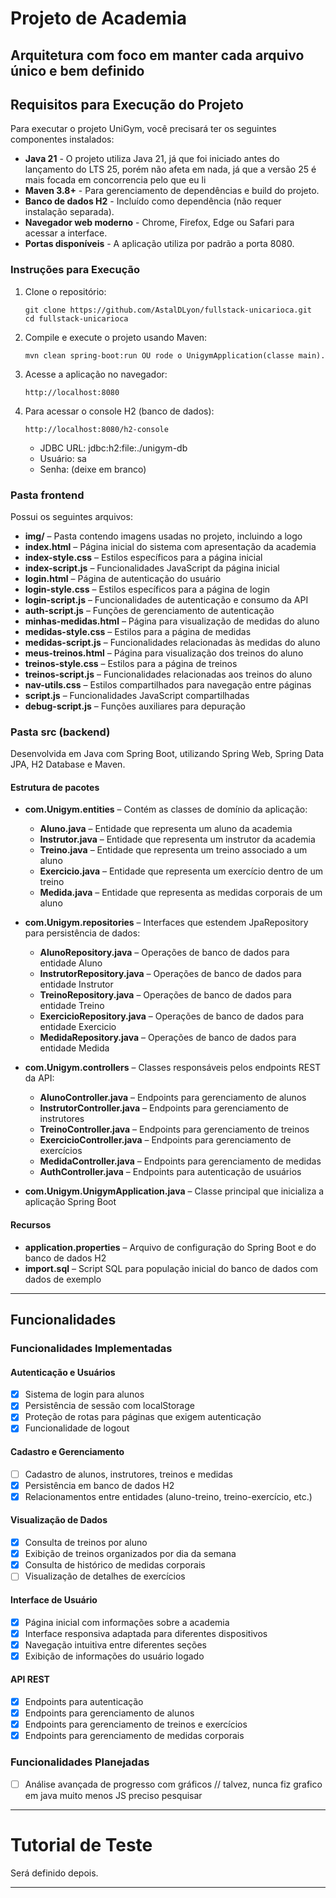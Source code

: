 # Projeto de Academia

##  Arquitetura com foco em manter cada arquivo único e bem definido

## Requisitos para Execução do Projeto

Para executar o projeto UniGym, você precisará ter os seguintes componentes instalados:

- **Java 21** - O projeto utiliza Java 21, já que foi iniciado antes do lançamento do LTS 25, porém não afeta em nada, já que a versão 25 é mais focada em concorrencia pelo que eu li
- **Maven 3.8+** - Para gerenciamento de dependências e build do projeto.
- **Banco de dados H2** - Incluído como dependência (não requer instalação separada).
- **Navegador web moderno** - Chrome, Firefox, Edge ou Safari para acessar a interface.
- **Portas disponíveis** - A aplicação utiliza por padrão a porta 8080.

### Instruções para Execução

1. Clone o repositório:
   ```
   git clone https://github.com/AstalDLyon/fullstack-unicarioca.git
   cd fullstack-unicarioca
   ```

2. Compile e execute o projeto usando Maven:
   ```
   mvn clean spring-boot:run OU rode o UnigymApplication(classe main).
   ```

3. Acesse a aplicação no navegador:
   ```
   http://localhost:8080
   ```

4. Para acessar o console H2 (banco de dados):
   ```
   http://localhost:8080/h2-console
   ```
   - JDBC URL: jdbc:h2:file:./unigym-db
   - Usuário: sa
   - Senha: (deixe em branco)

### Pasta frontend
 Possui os seguintes arquivos:
 
- **img/** – Pasta contendo imagens usadas no projeto, incluindo a logo
- **index.html** – Página inicial do sistema com apresentação da academia
- **index-style.css** – Estilos específicos para a página inicial
- **index-script.js** – Funcionalidades JavaScript da página inicial
- **login.html** – Página de autenticação do usuário
- **login-style.css** – Estilos específicos para a página de login
- **login-script.js** – Funcionalidades de autenticação e consumo da API
- **auth-script.js** – Funções de gerenciamento de autenticação
- **minhas-medidas.html** – Página para visualização de medidas do aluno
- **medidas-style.css** – Estilos para a página de medidas
- **medidas-script.js** – Funcionalidades relacionadas às medidas do aluno
- **meus-treinos.html** – Página para visualização dos treinos do aluno
- **treinos-style.css** – Estilos para a página de treinos
- **treinos-script.js** – Funcionalidades relacionadas aos treinos do aluno
- **nav-utils.css** – Estilos compartilhados para navegação entre páginas
- **script.js** – Funcionalidades JavaScript compartilhadas
- **debug-script.js** – Funções auxiliares para depuração
  
### Pasta src (backend)

Desenvolvida em Java com Spring Boot, utilizando Spring Web, Spring Data JPA, H2 Database e Maven.

#### Estrutura de pacotes

- **com.Unigym.entities** – Contém as classes de domínio da aplicação:
  - **Aluno.java** – Entidade que representa um aluno da academia
  - **Instrutor.java** – Entidade que representa um instrutor da academia
  - **Treino.java** – Entidade que representa um treino associado a um aluno
  - **Exercicio.java** – Entidade que representa um exercício dentro de um treino
  - **Medida.java** – Entidade que representa as medidas corporais de um aluno

- **com.Unigym.repositories** – Interfaces que estendem JpaRepository para persistência de dados:
  - **AlunoRepository.java** – Operações de banco de dados para entidade Aluno
  - **InstrutorRepository.java** – Operações de banco de dados para entidade Instrutor
  - **TreinoRepository.java** – Operações de banco de dados para entidade Treino
  - **ExercicioRepository.java** – Operações de banco de dados para entidade Exercicio
  - **MedidaRepository.java** – Operações de banco de dados para entidade Medida

- **com.Unigym.controllers** – Classes responsáveis pelos endpoints REST da API:
  - **AlunoController.java** – Endpoints para gerenciamento de alunos
  - **InstrutorController.java** – Endpoints para gerenciamento de instrutores
  - **TreinoController.java** – Endpoints para gerenciamento de treinos
  - **ExercicioController.java** – Endpoints para gerenciamento de exercícios
  - **MedidaController.java** – Endpoints para gerenciamento de medidas
  - **AuthController.java** – Endpoints para autenticação de usuários

- **com.Unigym.UnigymApplication.java** – Classe principal que inicializa a aplicação Spring Boot

#### Recursos

- **application.properties** – Arquivo de configuração do Spring Boot e do banco de dados H2
- **import.sql** – Script SQL para população inicial do banco de dados com dados de exemplo

---

## Funcionalidades

### Funcionalidades Implementadas

#### Autenticação e Usuários
- [x] Sistema de login para alunos
- [x] Persistência de sessão com localStorage
- [x] Proteção de rotas para páginas que exigem autenticação
- [x] Funcionalidade de logout

#### Cadastro e Gerenciamento
- [ ] Cadastro de alunos, instrutores, treinos e medidas
- [x] Persistência em banco de dados H2
- [x] Relacionamentos entre entidades (aluno-treino, treino-exercício, etc.)

#### Visualização de Dados
- [x] Consulta de treinos por aluno
- [x] Exibição de treinos organizados por dia da semana
- [x] Consulta de histórico de medidas corporais
- [ ] Visualização de detalhes de exercícios

#### Interface de Usuário
- [x] Página inicial com informações sobre a academia
- [x] Interface responsiva adaptada para diferentes dispositivos
- [x] Navegação intuitiva entre diferentes seções
- [x] Exibição de informações do usuário logado

#### API REST
- [x] Endpoints para autenticação
- [x] Endpoints para gerenciamento de alunos
- [x] Endpoints para gerenciamento de treinos e exercícios
- [x] Endpoints para gerenciamento de medidas corporais

### Funcionalidades Planejadas

- [ ] Análise avançada de progresso com gráficos // talvez, nunca fiz grafico em java muito menos JS preciso pesquisar

---
#  Tutorial de Teste

Será definido depois.

---
